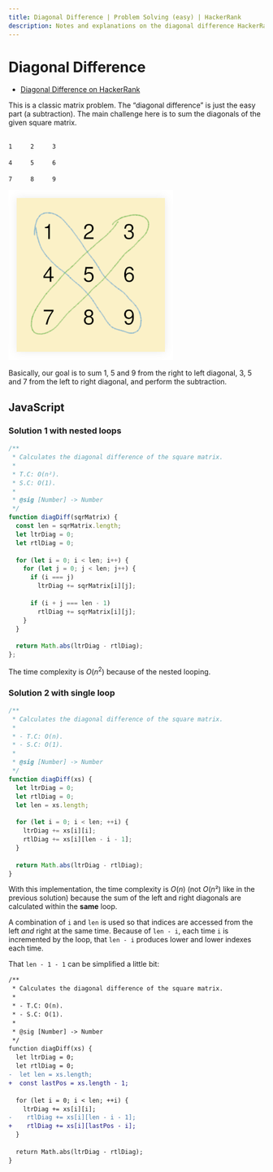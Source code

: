 ```yaml
---
title: Diagonal Difference | Problem Solving (easy) | HackerRank
description: Notes and explanations on the diagonal difference HackerRank challenge.
---
```


# Diagonal Difference

- [Diagonal Difference on HackerRank](https://www.hackerrank.com/challenges/diagonal-difference)

This is a classic matrix problem.
The “diagonal difference” is just the easy part (a subtraction).
The main challenge here is to sum the diagonals of the given square matrix.

```text

1     2     3

4     5     6

7     8     9
```

![Square Matrix Diagonals](__assets/square-matrix-diagonal.png)

Basically, our goal is to sum 1, 5 and 9 from the right to left diagonal, 3, 5 and 7 from the left to right diagonal, and perform the subtraction.

## JavaScript

### Solution 1 with nested loops

```javascript
/**
 * Calculates the diagonal difference of the square matrix.
 *
 * T.C: O(n²).
 * S.C: O(1).
 *
 * @sig [Number] -> Number
 */
function diagDiff(sqrMatrix) {
  const len = sqrMatrix.length;
  let ltrDiag = 0;
  let rtlDiag = 0;

  for (let i = 0; i < len; i++) {
    for (let j = 0; j < len; j++) {
      if (i === j)
        ltrDiag += sqrMatrix[i][j];

      if (i + j === len - 1)
        rtlDiag += sqrMatrix[i][j];
    }
  }

  return Math.abs(ltrDiag - rtlDiag);
};
```

The time complexity is $O(n^2)$ because of the nested looping.

### Solution 2 with single loop

```javascript
/**
 * Calculates the diagonal difference of the square matrix.
 *
 * - T.C: O(n).
 * - S.C: O(1).
 *
 * @sig [Number] -> Number
 */
function diagDiff(xs) {
  let ltrDiag = 0;
  let rtlDiag = 0;
  let len = xs.length;

  for (let i = 0; i < len; ++i) {
    ltrDiag += xs[i][i];
    rtlDiag += xs[i][len - i - 1];
  }

  return Math.abs(ltrDiag - rtlDiag);
}
```

With this implementation, the time complexity is $O(n)$ (not $O(n²)$ like in the previous solution) because the sum of the left and right diagonals are calculated within the **same** loop.

A combination of `i` and `len` is used so that indices are accessed from the left _and_ right at the same time.
Because of `len - i`, each time `i` is incremented by the loop, that `len - i` produces lower and lower indexes each time.

That `len - 1 - 1` can be simplified a little bit:

```diff
/**
 * Calculates the diagonal difference of the square matrix.
 *
 * - T.C: O(n).
 * - S.C: O(1).
 *
 * @sig [Number] -> Number
 */
function diagDiff(xs) {
  let ltrDiag = 0;
  let rtlDiag = 0;
-  let len = xs.length;
+  const lastPos = xs.length - 1;

  for (let i = 0; i < len; ++i) {
    ltrDiag += xs[i][i];
-    rtlDiag += xs[i][len - i - 1];
+    rtlDiag += xs[i][lastPos - i];
  }

  return Math.abs(ltrDiag - rtlDiag);
}
```
